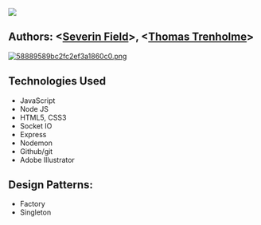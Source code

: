 
![](https://github.com/sevdeawesome/831poker/blob/main/art/new_logo.jpg)


## Authors: <[Severin Field](https://github.com/sevdeawesome)>, <[Thomas Trenholme](https://github.com/thomastrenholme)>
 


[![58889589bc2fc2ef3a1860c0.png](https://i.postimg.cc/PxHRMC70/58889589bc2fc2ef3a1860c0.png)](https://postimg.cc/06tnkyPC)


## Technologies Used
- JavaScript
- Node JS
- HTML5, CSS3
- Socket IO
- Express
- Nodemon
- Github/git
- Adobe Illustrator


## Design Patterns:
 - Factory 
 - Singleton
 
 


